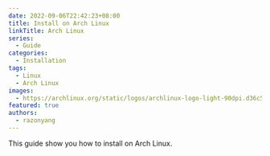 ```yaml
---
date: 2022-09-06T22:42:23+08:00
title: Install on Arch Linux
linkTitle: Arch Linux
series:
  - Guide
categories:
  - Installation
tags:
  - Linux
  - Arch Linux
images:
  - https://archlinux.org/static/logos/archlinux-logo-light-90dpi.d36c53534a2b.png
featured: true
authors:
  - razonyang
---
```


This guide show you how to install on Arch Linux.
